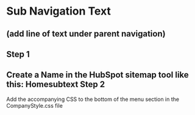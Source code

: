 Sub Navigation Text
===================
(add line of text under parent navigation)
------------------------------------------
Step 1
------
Create a Name in the HubSpot sitemap tool like this: Home<span>subtext</span>
Step 2
------
Add the accompanying CSS to the bottom of the menu section in the CompanyStyle.css file